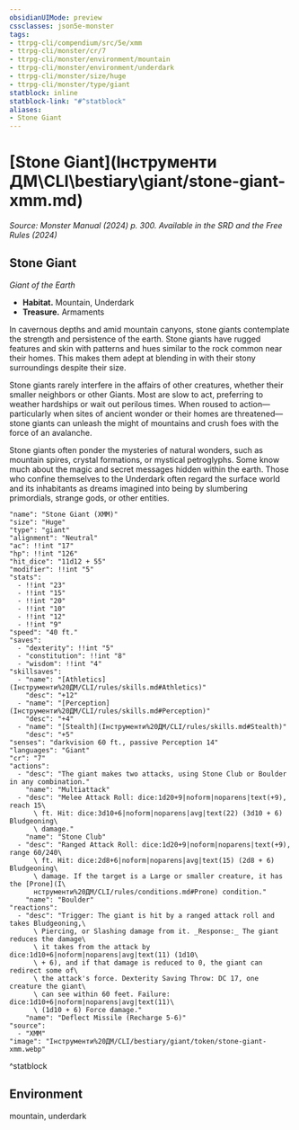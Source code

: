 ```yaml
---
obsidianUIMode: preview
cssclasses: json5e-monster
tags:
- ttrpg-cli/compendium/src/5e/xmm
- ttrpg-cli/monster/cr/7
- ttrpg-cli/monster/environment/mountain
- ttrpg-cli/monster/environment/underdark
- ttrpg-cli/monster/size/huge
- ttrpg-cli/monster/type/giant
statblock: inline
statblock-link: "#^statblock"
aliases:
- Stone Giant
---
```

# [Stone Giant](Інструменти ДМ\CLI\bestiary\giant/stone-giant-xmm.md)
*Source: Monster Manual (2024) p. 300. Available in the <span title='Systems Reference Document (5.2)'>SRD</span> and the Free Rules (2024)*  

## Stone Giant

*Giant of the Earth*

- **Habitat.** Mountain, Underdark  
- **Treasure.** Armaments  

In cavernous depths and amid mountain canyons, stone giants contemplate the strength and persistence of the earth. Stone giants have rugged features and skin with patterns and hues similar to the rock common near their homes. This makes them adept at blending in with their stony surroundings despite their size.

Stone giants rarely interfere in the affairs of other creatures, whether their smaller neighbors or other Giants. Most are slow to act, preferring to weather hardships or wait out perilous times. When roused to action—particularly when sites of ancient wonder or their homes are threatened—stone giants can unleash the might of mountains and crush foes with the force of an avalanche.

Stone giants often ponder the mysteries of natural wonders, such as mountain spires, crystal formations, or mystical petroglyphs. Some know much about the magic and secret messages hidden within the earth. Those who confine themselves to the Underdark often regard the surface world and its inhabitants as dreams imagined into being by slumbering primordials, strange gods, or other entities.

```statblock
"name": "Stone Giant (XMM)"
"size": "Huge"
"type": "giant"
"alignment": "Neutral"
"ac": !!int "17"
"hp": !!int "126"
"hit_dice": "11d12 + 55"
"modifier": !!int "5"
"stats":
  - !!int "23"
  - !!int "15"
  - !!int "20"
  - !!int "10"
  - !!int "12"
  - !!int "9"
"speed": "40 ft."
"saves":
  - "dexterity": !!int "5"
  - "constitution": !!int "8"
  - "wisdom": !!int "4"
"skillsaves":
  - "name": "[Athletics](Інструменти%20ДМ/CLI/rules/skills.md#Athletics)"
    "desc": "+12"
  - "name": "[Perception](Інструменти%20ДМ/CLI/rules/skills.md#Perception)"
    "desc": "+4"
  - "name": "[Stealth](Інструменти%20ДМ/CLI/rules/skills.md#Stealth)"
    "desc": "+5"
"senses": "darkvision 60 ft., passive Perception 14"
"languages": "Giant"
"cr": "7"
"actions":
  - "desc": "The giant makes two attacks, using Stone Club or Boulder in any combination."
    "name": "Multiattack"
  - "desc": "Melee Attack Roll: dice:1d20+9|noform|noparens|text(+9), reach 15\
      \ ft. Hit: dice:3d10+6|noform|noparens|avg|text(22) (3d10 + 6) Bludgeoning\
      \ damage."
    "name": "Stone Club"
  - "desc": "Ranged Attack Roll: dice:1d20+9|noform|noparens|text(+9), range 60/240\
      \ ft. Hit: dice:2d8+6|noform|noparens|avg|text(15) (2d8 + 6) Bludgeoning\
      \ damage. If the target is a Large or smaller creature, it has the [Prone](І\
      нструменти%20ДМ/CLI/rules/conditions.md#Prone) condition."
    "name": "Boulder"
"reactions":
  - "desc": "Trigger: The giant is hit by a ranged attack roll and takes Bludgeoning,\
      \ Piercing, or Slashing damage from it. _Response:_ The giant reduces the damage\
      \ it takes from the attack by dice:1d10+6|noform|noparens|avg|text(11) (1d10\
      \ + 6), and if that damage is reduced to 0, the giant can redirect some of\
      \ the attack's force. Dexterity Saving Throw: DC 17, one creature the giant\
      \ can see within 60 feet. Failure: dice:1d10+6|noform|noparens|avg|text(11)\
      \ (1d10 + 6) Force damage."
    "name": "Deflect Missile (Recharge 5-6)"
"source":
  - "XMM"
"image": "Інструменти%20ДМ/CLI/bestiary/giant/token/stone-giant-xmm.webp"
```
^statblock

## Environment

mountain, underdark